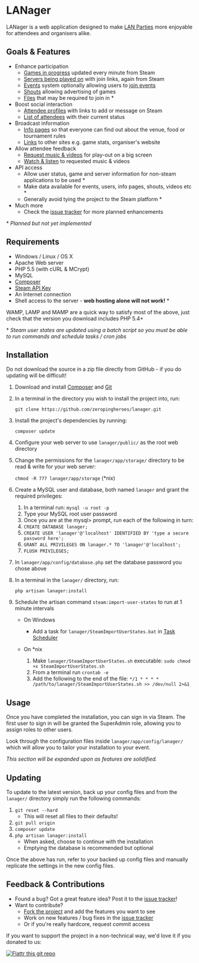 LANager
=======

LANager is a web application designed to make [LAN Parties](https://en.wikipedia.org/wiki/Lan_party)
more enjoyable for attendees and organisers alike.

## Goals & Features

* Enhance participation
	* [Games in progress](http://zeropingheroes.co.uk/wp-content/gallery/lanager/games.png) updated every minute from Steam
	* [Servers being played on](http://zeropingheroes.co.uk/wp-content/gallery/lanager/servers.png) with join links, again from Steam
	* [Events](http://zeropingheroes.co.uk/wp-content/gallery/lanager/lanager-timetable.png) system optionally allowing users to [join events](http://zeropingheroes.co.uk/wp-content/gallery/lanager/event-signups.png)
	* [Shouts](http://zeropingheroes.co.uk/wp-content/gallery/lanager/shouts.png) allowing advertising of games
	* [Files](http://zeropingheroes.co.uk/wp-content/gallery/lanager-old/files.png) that may be required to join in *
* Boost social interaction
	* [Attendee profiles](http://zeropingheroes.co.uk/wp-content/gallery/lanager/profile.png) with links to add or message on Steam
	* [List of attendees](http://zeropingheroes.co.uk/wp-content/gallery/lanager/people.png) with their current status
* Broadcast information
	* [Info pages](http://zeropingheroes.co.uk/wp-content/gallery/lanager/info_0.png) so that everyone can find out about the venue, food or tournament rules  
	* [Links](http://zeropingheroes.co.uk/wp-content/gallery/lanager/links.png) to other sites e.g. game stats, organiser's website 
* Allow attendee feedback
	* [Request music & videos](http://zeropingheroes.co.uk/wp-content/gallery/lanager/playlist.png) for play-out on a big screen
	* [Watch & listen](http://zeropingheroes.co.uk/wp-content/gallery/lanager-old/playlist_screen.png) to requested music & videos
* API access
	* Allow user status, game and server information for non-steam applications to be used *
	* Make data available for events, users, info pages, shouts, videos etc *
	* Generally avoid tying the project to the Steam platform *
* Much more
	* Check the [issue tracker](https://github.com/zeropingheroes/lanager-core/issues?labels=enhancement&milestone=&page=1&state=open) for more planned enhancements

\* *Planned but not yet implemented*

## Requirements
* Windows / Linux / OS X
* Apache Web server
* PHP 5.5 (with cURL & MCrypt)
* MySQL
* [Composer](https://getcomposer.org/)
* [Steam API Key](http://steamcommunity.com/dev/apikey)
* An Internet connection
* Shell access to the server - **web hosting alone will not work!** *

WAMP, LAMP and MAMP are a quick way to satisfy most of the above, just check that the version you download includes PHP 5.4+

\* *Steam user states are updated using a batch script so you must be able to run commands and schedule tasks / cron jobs* 

## Installation

Do not download the source in a zip file directly from GitHub - if you do updating will be difficult!

1. Download and install [Composer](http://getcomposer.org/download/) and [Git](http://git-scm.com/downloads)

2. In a terminal in the directory you wish to install the project into, run:

	`git clone https://github.com/zeropingheroes/lanager.git`

3. Install the project's dependencies by running:

	`composer update`

4. Configure your web server to use `lanager/public/` as the root web directory

5. Change the permissions for the `lanager/app/storage/` directory to be read & write for your web server:

	`chmod -R 777 lanager/app/storage` (*nix)
	
6. Create a MySQL user and database, both named `lanager` and grant the required privileges:
    
	1. In a terminal run: `mysql -u root -p`
	2. Type your MySQL root user password
	3. Once you are at the mysql> prompt, run each of the following in turn:
	4. `CREATE DATABASE lanager;`
	5. `CREATE USER 'lanager'@'localhost' IDENTIFIED BY 'type a secure password here';`
	6. `GRANT ALL PRIVILEGES ON lanager.* TO 'lanager'@'localhost';`
	7. `FLUSH PRIVILEGES;`

7. In `lanager/app/config/database.php` set the database password you chose above

8. In a terminal in the `lanager/` directory, run:

	`php artisan lanager:install`

9. Schedule the artisan command `steam:import-user-states` to run at 1 minute intervals

	* On Windows
		* Add a task for `lanager/SteamImportUserStates.bat` in [Task Scheduler](http://support.microsoft.com/kb/226795)

	* On *nix
		1. Make `lanager/SteamImportUserStates.sh` executable:
			`sudo chmod +x SteamImportUserStates.sh`
		2. From a terminal run `crontab -e`
		3. Add the following to the end of the file:
		`*/1 * * * * /path/to/lanager/SteamImportUserStates.sh >> /dev/null 2>&1`

## Usage

Once you have completed the installation, you can sign in via Steam. The first user to sign in will be granted the SuperAdmin role, allowing you to assign roles to other users.

Look through the configuration files inside `lanager/app/config/lanager/` which will allow you to tailor your installation to your event.  

*This section will be expanded upon as features are solidified.*

## Updating

To update to the latest version, back up your config files and from the `lanager/` directory simply run the following commands:

1. `git reset --hard`
	* This will reset all files to their defaults!
2. `git pull origin`
2. `composer update`
3. `php artisan lanager:install`
	* When asked, choose to continue with the installation
	* Emptying the database is recommended but optional

Once the above has run, refer to your backed up config files and manually replicate the settings in the new config files.


## Feedback & Contributions

* Found a bug? Got a great feature idea? Post it to the [issue tracker](https://github.com/zeropingheroes/lanager/issues)!
* Want to contribute?
	* [Fork the project](https://github.com/zeropingheroes/lanager/fork) and add the features you want to see
	* Work on new features / bug fixes in the [issue tracker](https://github.com/zeropingheroes/lanager/issues)
	* Or if you're really hardcore, request commit access

If you want to support the project in a non-technical way, we'd love it if you donated to us:

[![Flattr this git repo](http://api.flattr.com/button/flattr-badge-large.png)](https://flattr.com/submit/auto?user_id=zeropingheroes&url=https%3A%2F%2Fgithub.com%2Fzeropingheroes%2Flanager)
